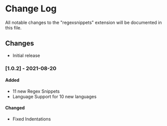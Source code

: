 # Change Log

All notable changes to the "regexsnippets" extension will be documented in this file.

## Changes

- Initial release

### [1.0.2] - 2021-08-20

#### Added
- 11 new Regex Snippets
- Language Support for 10 new languages

#### Changed
- Fixed Indentations